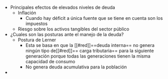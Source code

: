 - Principales efectos de elevados niveles de deuda
	- Inflación
		- Cuando hay déficit a única fuente que se tiene en cuenta son los impuestos
	- Riesgo sobre los activos tangibles del sector público
- ¿Cuales son las posturas ante el manejo de la deuda?
	- Postura de Lerner
		- Esta  se basa en que la [[#red]]==deuda interna== no genera ningún tipo de[[#red]]== carga  tributaria== para la siguiente generación porque todas las generaciones tienen la misma capacidad de consumo
		- No genera deuda acumulativa para la población
-